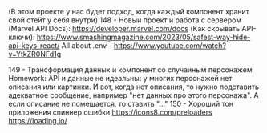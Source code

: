 (В этом проекте у нас будет подход, когда каждый компонент хранит свой стейт у себя внутри)
148 - Новыи проект и работа с сервером
  (Marvel API Docs): https://developer.marvel.com/docs
  (Как скрывать API-ключи): https://www.smashingmagazine.com/2023/05/safest-way-hide-api-keys-react/
  All about .env - https://www.youtube.com/watch?v=YtkZR0NFd1g

149 - Трансформация данных и компонент со случаиным персонажем
  Homework: API и данные не идеальны: у многих персонажей нет описания или картинки. И вот, когда нет описания, то нужно подставить адекватное сообщение, например "нет данных про этого персонажа". А если описание не помещается, то ставить "..."
150 - Хороший тон приложения спиннер ошибки
  https://icons8.com/preloaders
  https://loading.io/